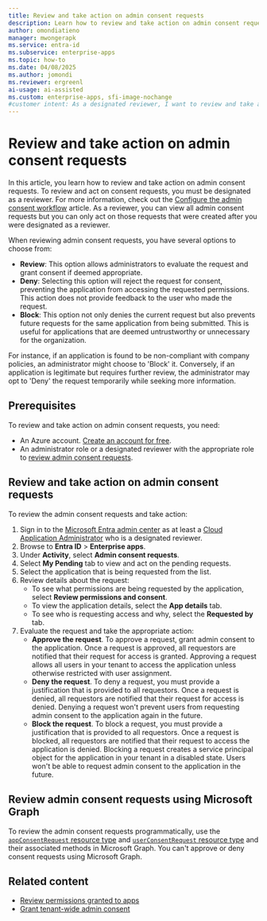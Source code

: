 ```yaml
---
title: Review and take action on admin consent requests
description: Learn how to review and take action on admin consent requests that were created after you were designated as a reviewer.
author: omondiatieno
manager: mwongerapk
ms.service: entra-id
ms.subservice: enterprise-apps
ms.topic: how-to
ms.date: 04/08/2025
ms.author: jomondi
ms.reviewer: ergreenl
ai-usage: ai-assisted
ms.custom: enterprise-apps, sfi-image-nochange
#customer intent: As a designated reviewer, I want to review and take action on admin consent requests, so that I can approve, deny, or block access to applications based on the requests.
---
```

# Review and take action on admin consent requests

In this article, you learn how to review and take action on admin consent requests. To review and act on consent requests, you must be designated as a reviewer. For more information, check out the [Configure the admin consent workflow](configure-admin-consent-workflow.md) article. As a reviewer, you can view all admin consent requests but you can only act on those requests that were created after you were designated as a reviewer.

When reviewing admin consent requests, you have several options to choose from:

- **Review**: This option allows administrators to evaluate the request and grant consent if deemed appropriate.
- **Deny**: Selecting this option will reject the request for consent, preventing the application from accessing the requested permissions. This action does not provide feedback to the user who made the request.
- **Block**: This option not only denies the current request but also prevents future requests for the same application from being submitted. This is useful for applications that are deemed untrustworthy or unnecessary for the organization.

For instance, if an application is found to be non-compliant with company policies, an administrator might choose to 'Block' it. Conversely, if an application is legitimate but requires further review, the administrator may opt to 'Deny' the request temporarily while seeking more information.

## Prerequisites

To review and take action on admin consent requests, you need:

- An Azure account. [Create an account for free](https://azure.microsoft.com/free/?WT.mc_id=A261C142F).
- An administrator role or a designated reviewer with the appropriate role to [review admin consent requests](grant-admin-consent.md#prerequisites).

## Review and take action on admin consent requests

To review the admin consent requests and take action:

1. Sign in to the [Microsoft Entra admin center](https://entra.microsoft.com) as at least a [Cloud Application Administrator](~/identity/role-based-access-control/permissions-reference.md#cloud-application-administrator) who is a designated reviewer.
1. Browse to **Entra ID** > **Enterprise apps**.
1. Under **Activity**, select **Admin consent requests**.
1. Select **My Pending** tab to view and act on the pending requests. 
1. Select the application that is being requested from the list.
1. Review details about the request:
   - To see what permissions are being requested by the application, select **Review permissions and consent**.
   - To view the application details, select the **App details** tab.
   - To see who is requesting access and why, select the **Requested by** tab.  
1. Evaluate the request and take the appropriate action:
   - **Approve the request**. To approve a request, grant admin consent to the application. Once a request is approved, all requestors are notified that their request for access is granted. Approving a request allows all users in your tenant to access the application unless otherwise restricted with user assignment. 
   - **Deny the request**. To deny a request, you must provide a justification that is provided to all requestors. Once a request is denied, all requestors are notified that their request for access is denied. Denying a request won't prevent users from requesting admin consent to the application again in the future. 
   - **Block the request**. To block a request, you must provide a justification that is provided to all requestors. Once a request is blocked, all requestors are notified that their request to access the application is denied. Blocking a request creates a service principal object for the application in your tenant in a disabled state. Users won't be able to request admin consent to the application in the future.

## Review admin consent requests using Microsoft Graph

To review the admin consent requests programmatically, use the [`appConsentRequest` resource type](/graph/api/resources/appconsentrequest) and [`userConsentRequest` resource type](/graph/api/resources/userconsentrequest) and their associated methods in Microsoft Graph. You can't approve or deny consent requests using Microsoft Graph.

## Related content

- [Review permissions granted to apps](manage-application-permissions.md)
- [Grant tenant-wide admin consent](grant-admin-consent.md)
